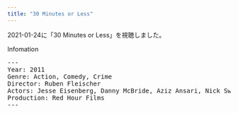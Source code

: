 ```yaml
---
title: "30 Minutes or Less"
---
```

2021-01-24に「30 Minutes or Less」を視聴しました。

Infomation
<pre>
---
Year: 2011
Genre: Action, Comedy, Crime
Director: Ruben Fleischer
Actors: Jesse Eisenberg, Danny McBride, Aziz Ansari, Nick Swardson
Production: Red Hour Films
---
</pre>